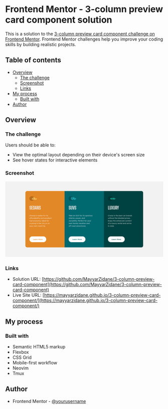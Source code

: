 # Frontend Mentor - 3-column preview card component solution

This is a solution to the [3-column preview card component challenge on Frontend Mentor](https://www.frontendmentor.io/challenges/3column-preview-card-component-pH92eAR2-). Frontend Mentor challenges help you improve your coding skills by building realistic projects.

## Table of contents

- [Overview](#overview)
  - [The challenge](#the-challenge)
  - [Screenshot](#screenshot)
  - [Links](#links)
- [My process](#my-process)
  - [Built with](#built-with)
- [Author](#author)

## Overview

### The challenge

Users should be able to:

- View the optimal layout depending on their device's screen size
- See hover states for interactive elements

### Screenshot

![](./screenshot.png)

### Links

- Solution URL: [https://github.com/MayyarZidane/3-column-preview-card-component](https://github.com/MayyarZidane/3-column-preview-card-component)
- Live Site URL: [https://mayyarzidane.github.io/3-column-preview-card-component/](https://mayyarzidane.github.io/3-column-preview-card-component/)

## My process

### Built with

- Semantic HTML5 markup
- Flexbox
- CSS Grid
- Mobile-first workflow
- Neovim
- Tmux

## Author

- Frontend Mentor - [@yourusername](https://www.frontendmentor.io/profile/yourusername)
